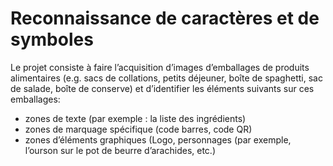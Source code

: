# Reconnaissance de caractères et de symboles

Le projet consiste à faire l’acquisition d’images d’emballages de produits alimentaires (e.g. sacs de collations, petits déjeuner, boîte de spaghetti, sac de salade, boîte de conserve) et d’identifier les éléments suivants sur ces emballages:

- zones de texte (par exemple : la liste des ingrédients)
- zones de marquage spécifique (code barres, code QR)
- zones d’éléments graphiques (Logo, personnages (par exemple, l’ourson sur le pot de beurre d’arachides, etc.)
